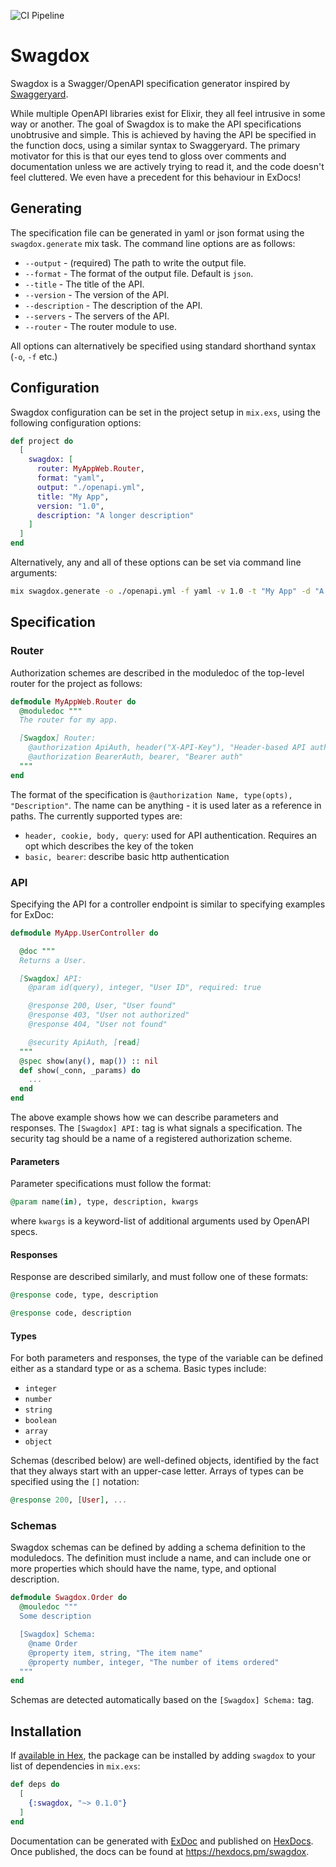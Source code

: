![CI Pipeline](https://github.com/dylanblakemore/swagdox/actions/workflows/elixir.yml/badge.svg)

# Swagdox

Swagdox is a Swagger/OpenAPI specification generator inspired by [Swaggeryard](https://github.com/livingsocial/swagger_yard).

While multiple OpenAPI libraries exist for Elixir, they all feel intrusive in some way or another. The goal of Swagdox is to
make the API specifications unobtrusive and simple. This is achieved by having the API be specified in the function docs,
using a similar syntax to Swaggeryard. The primary motivator for this is that our eyes tend to gloss over comments and documentation
unless we are actively trying to read it, and the code doesn't feel cluttered. We even have a precedent for this behaviour in ExDocs!

## Generating

The specification file can be generated in yaml or json format using the `swagdox.generate` mix task. The command line options are as follows:

- `--output` - (required) The path to write the output file.
- `--format` - The format of the output file. Default is `json`.
- `--title` - The title of the API.
- `--version` - The version of the API.
- `--description` - The description of the API.
- `--servers` - The servers of the API.
- `--router` - The router module to use.

All options can alternatively be specified using standard shorthand syntax (`-o`, `-f` etc.)

## Configuration

Swagdox configuration can be set in the project setup in `mix.exs`, using the following configuration options:

```elixir
def project do
  [
    swagdox: [
      router: MyAppWeb.Router,
      format: "yaml",
      output: "./openapi.yml",
      title: "My App",
      version: "1.0",
      description: "A longer description"
    ]
  ]
end
```

Alternatively, any and all of these options can be set via command line arguments:

```bash
mix swagdox.generate -o ./openapi.yml -f yaml -v 1.0 -t "My App" -d "A longer description" -s "localhost://4001,my-app.my-domain.com" -r MyAppWeb.Router
```

## Specification

### Router

Authorization schemes are described in the moduledoc of the top-level router for the project as follows:

```elixir
defmodule MyAppWeb.Router do
  @moduledoc """
  The router for my app.

  [Swagdox] Router:
    @authorization ApiAuth, header("X-API-Key"), "Header-based API authorization"
    @authorization BearerAuth, bearer, "Bearer auth"
  """
end
```

The format of the specification is `@authorization Name, type(opts), "Description"`. The name can be anything - it is used later as a reference
in paths. The currently supported types are:

- `header, cookie, body, query`: used for API authentication. Requires an opt which describes the key of the token
- `basic, bearer`: describe basic http authentication

### API

Specifying the API for a controller endpoint is similar to specifying examples for ExDoc:

```elixir
defmodule MyApp.UserController do

  @doc """
  Returns a User.

  [Swagdox] API:
    @param id(query), integer, "User ID", required: true

    @response 200, User, "User found"
    @response 403, "User not authorized"
    @response 404, "User not found"

    @security ApiAuth, [read]
  """
  @spec show(any(), map()) :: nil
  def show(_conn, _params) do
    ...
  end
end
```

The above example shows how we can describe parameters and responses. The `[Swagdox] API:` tag is what signals
a specification. The security tag should be a name of a registered authorization scheme.

#### Parameters

Parameter specifications must follow the format:

```elixir
@param name(in), type, description, kwargs
```

where `kwargs` is a keyword-list of additional arguments used by OpenAPI specs.

#### Responses

Response are described similarly, and must follow one of these formats:

```elixir
@response code, type, description

@response code, description
```

#### Types

For both parameters and responses, the type of the variable can be defined either as a
standard type or as a schema. Basic types include:

- `integer`
- `number`
- `string`
- `boolean`
- `array`
- `object`

Schemas (described below) are well-defined objects, identified by the fact that they always start with an upper-case letter.
Arrays of types can be specified using the `[]` notation:

```elixir
@response 200, [User], ...
```

### Schemas

Swagdox schemas can be defined by adding a schema definition to the moduledocs.
The definition must include a name, and can include one or more properties which
should have the name, type, and optional description.

```elixir
defmodule Swagdox.Order do
  @mouledoc """
  Some description

  [Swagdox] Schema:
    @name Order
    @property item, string, "The item name"
    @property number, integer, "The number of items ordered"
  """
end
```

Schemas are detected automatically based on the `[Swagdox] Schema:` tag.

## Installation

If [available in Hex](https://hex.pm/docs/publish), the package can be installed
by adding `swagdox` to your list of dependencies in `mix.exs`:

```elixir
def deps do
  [
    {:swagdox, "~> 0.1.0"}
  ]
end
```

Documentation can be generated with [ExDoc](https://github.com/elixir-lang/ex_doc)
and published on [HexDocs](https://hexdocs.pm). Once published, the docs can
be found at <https://hexdocs.pm/swagdox>.
